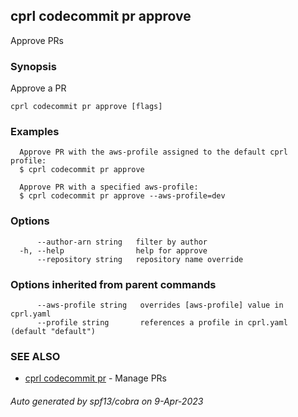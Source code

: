 ## cprl codecommit pr approve

Approve PRs

### Synopsis

Approve a PR

```
cprl codecommit pr approve [flags]
```

### Examples

```
  Approve PR with the aws-profile assigned to the default cprl profile:
  $ cprl codecommit pr approve
  
  Approve PR with a specified aws-profile:
  $ cprl codecommit pr approve --aws-profile=dev
```

### Options

```
      --author-arn string   filter by author
  -h, --help                help for approve
      --repository string   repository name override
```

### Options inherited from parent commands

```
      --aws-profile string   overrides [aws-profile] value in cprl.yaml
      --profile string       references a profile in cprl.yaml (default "default")
```

### SEE ALSO

* [cprl codecommit pr](cprl_codecommit_pr.md)	 - Manage PRs

###### Auto generated by spf13/cobra on 9-Apr-2023
